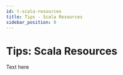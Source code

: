 ```yaml
---
id: t-scala-resources
title: Tips - Scala Resources
sidebar_position: 0
---
```


# Tips: Scala Resources

Text here